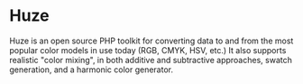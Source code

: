# Huze
Huze is an open source PHP toolkit for converting data to and from the most popular color models in use today (RGB, CMYK, HSV, etc.) It also supports realistic "color mixing", in both additive and subtractive approaches, swatch generation, and a harmonic color generator.
